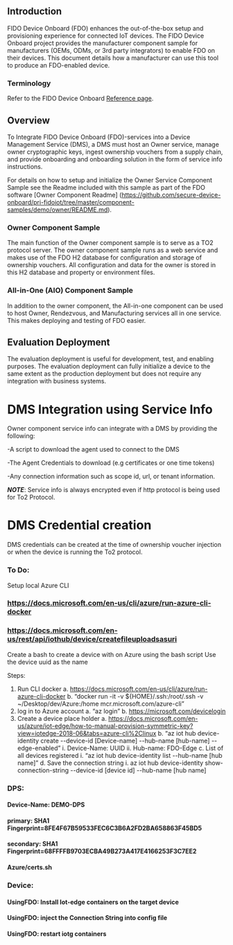 ## Introduction
FIDO Device Onboard (FDO) enhances the out-of-the-box setup and provisioning experience for connected IoT devices. The FIDO Device Onboard project provides the manufacturer component sample for manufacturers (OEMs, ODMs, or 3rd party integrators) to enable FDO on their devices. This document details how a manufacturer can use this tool to produce an FDO-enabled device.

### Terminology
Refer to the FIDO Device Onboard [Reference page](../../reference.md).

## Overview
To Integrate FIDO Device Onboard (FDO)-services into a Device Management Service (DMS), a DMS must host an Owner service, manage owner cryptographic keys, ingest ownership vouchers from a supply chain, 
and provide onboarding and onboarding solution in the form of service info instructions. 

For details on how to setup and initialize the Owner Service Component Sample see the Readme included with this sample as part of the FDO software [Owner Component Readme] (https://github.com/secure-device-onboard/pri-fidoiot/tree/master/component-samples/demo/owner/README.md).

### Owner Component Sample
The main function of the Owner component sample is to serve as a TO2 protocol server. The owner component sample runs as a web service and makes use of the FDO H2 database for configuration and storage of ownership vouchers. All configuration and data for the owner is stored in this H2 database and property or environment files. 

### All-in-One (AIO) Component Sample
In addition to the owner component, the All-in-one component can be used to host Owner, Rendezvous, and Manufacturing services all in one service.  This makes deploying and testing of FDO easier.

## Evaluation Deployment
The evaluation deployment is useful for development, test, and enabling purposes. The evaluation deployment can fully initialize a device to the same extent as the production deployment but does not require any integration with business systems.

# DMS Integration using Service Info
Owner component service info can integrate with a DMS by providing the following:

-A script to download the agent used to connect to the DMS

-The Agent Credentials to download (e.g certificates or one time tokens)

-Any connection information such as scope id, url, or tenant information.

***NOTE***: Service info is always encrypted even if http protocol is being used for To2 Protocol.

# DMS Credential creation

DMS credentials can be created at the time of ownership voucher injection or when the device is running the To2 protocol.


### To Do:
Setup local Azure CLI
### https://docs.microsoft.com/en-us/cli/azure/run-azure-cli-docker
### https://docs.microsoft.com/en-us/rest/api/iothub/device/createfileuploadsasuri

Create a bash to create a device with on Azure using the bash script
Use the device uuid as the name


Steps:
1.	Run CLI docker
      a.	https://docs.microsoft.com/en-us/cli/azure/run-azure-cli-docker
      b.	“docker run -it -v ${HOME}/.ssh:/root/.ssh -v ~/Desktop/dev/Azure:/home mcr.microsoft.com/azure-cli”
2.	log in to Azure account
      a.	“az login”
      b.	https://microsoft.com/devicelogin
3.	Create a device place holder
      a.	https://docs.microsoft.com/en-us/azure/iot-edge/how-to-manual-provision-symmetric-key?view=iotedge-2018-06&tabs=azure-cli%2Clinux
      b.	“az iot hub device-identity create --device-id [Device-name] --hub-name [hub-name] --edge-enabled”
      i.	Device-Name: UUID
      ii.	Hub-name: FDO-Edge
      c.	List of all devices registered
      i.	“az iot hub device-identity list --hub-name [hub name]”
      d.	Save the connection string
      i.	az iot hub device-identity show-connection-string --device-id [device id] --hub-name [hub name]
      
### DPS:
#### Device-Name: DEMO-DPS
#### primary:  SHA1 Fingerprint=8FE4F67B59533FEC6C3B6A2FD2BA658863F45BD5
#### secondary: SHA1 Fingerprint=68FFFFB9703ECBA49B273A417E4166253F3C7EE2
#### Azure/certs.sh

### Device:
#### UsingFDO: Install Iot-edge containers on the target device
#### UsingFDO: inject the Connection String into config file
#### UsingFDO: restart iotg containers
